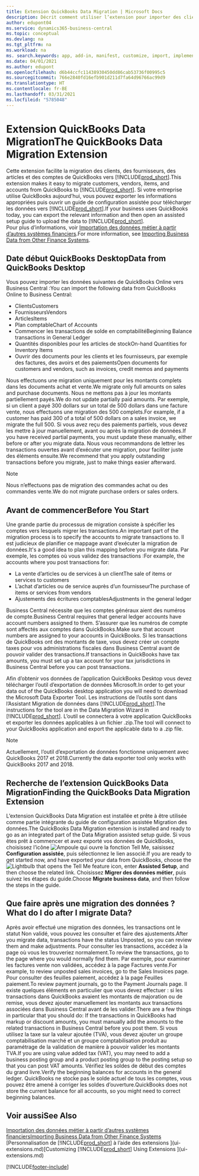 ```yaml
---
title: Extension QuickBooks Data Migration | Microsoft Docs
description: Décrit comment utiliser l’extension pour importer des clients, des fournisseurs, des articles, et des comptes de QuickBooks Desktop dans Business Central.
author: edupont04
ms.service: dynamics365-business-central
ms.topic: conceptual
ms.devlang: na
ms.tgt_pltfrm: na
ms.workload: na
ms. search.keywords: app, add-in, manifest, customize, import, implement
ms.date: 04/01/2021
ms.author: edupont
ms.openlocfilehash: d6b44ccfc11438930450dd86cab53736f00995c5
ms.sourcegitcommit: 766e2840fd16efb901d211d7fa64d96766ac99d9
ms.translationtype: HT
ms.contentlocale: fr-BE
ms.lasthandoff: 03/31/2021
ms.locfileid: "5785048"
---
```

# <a name="the-quickbooks-data-migration-extension"></a><span data-ttu-id="c3921-103">Extension QuickBooks Data Migration</span><span class="sxs-lookup"><span data-stu-id="c3921-103">The QuickBooks Data Migration Extension</span></span>

<span data-ttu-id="c3921-104">Cette extension facilite la migration des clients, des fournisseurs, des articles et des comptes de QuickBooks vers [!INCLUDE[prod_short](includes/prod_short.md)].</span><span class="sxs-lookup"><span data-stu-id="c3921-104">This extension makes it easy to migrate customers, vendors, items, and accounts from QuickBooks to [!INCLUDE[prod_short](includes/prod_short.md)].</span></span> <span data-ttu-id="c3921-105">Si votre entreprise utilise QuickBooks aujourd’hui, vous pouvez exporter les informations appropriées puis ouvrir un guide de configuration assistée pour télécharger les données vers [!INCLUDE[prod_short](includes/prod_short.md)].</span><span class="sxs-lookup"><span data-stu-id="c3921-105">If your business uses QuickBooks today, you can export the relevant information and then open an assisted setup guide to upload the data to [!INCLUDE[prod_short](includes/prod_short.md)].</span></span>  
<span data-ttu-id="c3921-106">Pour plus d’informations, voir [Importation des données métier à partir d’autres systèmes financiers](across-import-data-configuration-packages.md).</span><span class="sxs-lookup"><span data-stu-id="c3921-106">For more information, see [Importing Business Data from Other Finance Systems](across-import-data-configuration-packages.md).</span></span>

## <a name="data-from-quickbooks-desktop"></a><span data-ttu-id="c3921-107">Date début QuickBooks Desktop</span><span class="sxs-lookup"><span data-stu-id="c3921-107">Data from QuickBooks Desktop</span></span>

<span data-ttu-id="c3921-108">Vous pouvez importer les données suivantes de QuickBooks Online vers Business Central :</span><span class="sxs-lookup"><span data-stu-id="c3921-108">You can import the following data from QuickBooks Online to Business Central:</span></span>

- <span data-ttu-id="c3921-109">Clients</span><span class="sxs-lookup"><span data-stu-id="c3921-109">Customers</span></span>  
- <span data-ttu-id="c3921-110">Fournisseurs</span><span class="sxs-lookup"><span data-stu-id="c3921-110">Vendors</span></span>  
- <span data-ttu-id="c3921-111">Articles</span><span class="sxs-lookup"><span data-stu-id="c3921-111">Items</span></span>  
- <span data-ttu-id="c3921-112">Plan comptable</span><span class="sxs-lookup"><span data-stu-id="c3921-112">Chart of Accounts</span></span>  
- <span data-ttu-id="c3921-113">Commencer les transactions de solde en comptabilité</span><span class="sxs-lookup"><span data-stu-id="c3921-113">Beginning Balance transactions in General Ledger</span></span>  
- <span data-ttu-id="c3921-114">Quantités disponibles pour les articles de stock</span><span class="sxs-lookup"><span data-stu-id="c3921-114">On-hand Quantities for Inventory Items</span></span>  
- <span data-ttu-id="c3921-115">Ouvrir des documents pour les clients et les fournisseurs, par exemple des factures, des avoirs et des paiements</span><span class="sxs-lookup"><span data-stu-id="c3921-115">Open documents for customers and vendors, such as invoices, credit memos and payments</span></span>  

<span data-ttu-id="c3921-116">Nous effectuons une migration uniquement pour les montants complets dans les documents achat et vente.</span><span class="sxs-lookup"><span data-stu-id="c3921-116">We migrate only full amounts on sales and purchase documents.</span></span> <span data-ttu-id="c3921-117">Nous ne mettons pas à jour les montants partiellement payés.</span><span class="sxs-lookup"><span data-stu-id="c3921-117">We do not update partially paid amounts.</span></span> <span data-ttu-id="c3921-118">Par exemple, si un client a payé 300 dollars sur un total de 500 dollars dans une facture vente, nous effectuons une migration des 500 complets.</span><span class="sxs-lookup"><span data-stu-id="c3921-118">For example, if a customer has paid 300 of a total of 500 dollars on a sales invoice, we migrate the full 500.</span></span> <span data-ttu-id="c3921-119">Si vous avez reçu des paiements partiels, vous devez les mettre à jour manuellement, avant ou après la migration de données.</span><span class="sxs-lookup"><span data-stu-id="c3921-119">If you have received partial payments, you must update these manually, either before or after you migrate data.</span></span> <span data-ttu-id="c3921-120">Nous vous recommandons de lettrer les transactions ouvertes avant d’exécuter une migration, pour faciliter juste des éléments ensuite.</span><span class="sxs-lookup"><span data-stu-id="c3921-120">We recommend that you apply outstanding transactions before you migrate, just to make things easier afterward.</span></span>

> [!NOTE]
> <span data-ttu-id="c3921-121">Nous n’effectuons pas de migration des commandes achat ou des commandes vente.</span><span class="sxs-lookup"><span data-stu-id="c3921-121">We do not migrate purchase orders or sales orders.</span></span>

## <a name="before-you-start"></a><span data-ttu-id="c3921-122">Avant de commencer</span><span class="sxs-lookup"><span data-stu-id="c3921-122">Before You Start</span></span>

<span data-ttu-id="c3921-123">Une grande partie du processus de migration consiste à spécifier les comptes vers lesquels migrer les transactions.</span><span class="sxs-lookup"><span data-stu-id="c3921-123">An important part of the migration process is to specify the accounts to migrate transactions to.</span></span> <span data-ttu-id="c3921-124">Il est judicieux de planifier ce mappage avant d’exécuter la migration de données.</span><span class="sxs-lookup"><span data-stu-id="c3921-124">It's a good idea to plan this mapping before you migrate data.</span></span> <span data-ttu-id="c3921-125">Par exemple, les comptes où vous validez des transactions :</span><span class="sxs-lookup"><span data-stu-id="c3921-125">For example, the accounts where you post transactions for:</span></span>

- <span data-ttu-id="c3921-126">La vente d’articles ou de services à un client</span><span class="sxs-lookup"><span data-stu-id="c3921-126">The sale of items or services to customers</span></span>  
- <span data-ttu-id="c3921-127">L’achat d’articles ou de service auprès d’un fournisseur</span><span class="sxs-lookup"><span data-stu-id="c3921-127">The purchase of items or services from vendors</span></span>  
- <span data-ttu-id="c3921-128">Ajustements des écritures comptables</span><span class="sxs-lookup"><span data-stu-id="c3921-128">Adjustments in the general ledger</span></span>  

<span data-ttu-id="c3921-129">Business Central nécessite que les comptes généraux aient des numéros de compte.</span><span class="sxs-lookup"><span data-stu-id="c3921-129">Business Central requires that general ledger accounts have account numbers assigned to them.</span></span> <span data-ttu-id="c3921-130">S’assurer que les numéros de compte sont affectés aux comptes dans QuickBooks.</span><span class="sxs-lookup"><span data-stu-id="c3921-130">Make sure that account numbers are assigned to your accounts in QuickBooks.</span></span>
<span data-ttu-id="c3921-131">Si les transactions de QuickBooks ont des montants de taxe, vous devez créer un compte taxes pour vos administrations fiscales dans Business Central avant de pouvoir valider des transactions.</span><span class="sxs-lookup"><span data-stu-id="c3921-131">If transactions in QuickBooks have tax amounts, you must set up a tax account for your tax jurisdictions in Business Central before you can post transactions.</span></span>

<span data-ttu-id="c3921-132">Afin d’obtenir vos données de l’application QuickBooks Desktop vous devez télécharger l’outil d’exportation de données Microsoft.</span><span class="sxs-lookup"><span data-stu-id="c3921-132">In order to get your data out of the QuickBooks desktop application you will need to download the Microsoft Data Exporter Tool.</span></span>  <span data-ttu-id="c3921-133">Les instructions de l’outils sont dans l’Assistant Migration de données dans [!INCLUDE[prod_short](includes/prod_short.md)].</span><span class="sxs-lookup"><span data-stu-id="c3921-133">The instructions for the tool are in the Data Migration Wizard in [!INCLUDE[prod_short](includes/prod_short.md)].</span></span> <span data-ttu-id="c3921-134">L’outil se connectera à votre application QuickBooks et exporter les données applicables à un fichier .zip.</span><span class="sxs-lookup"><span data-stu-id="c3921-134">The tool will connect to your QuickBooks application and export the applicable data to a .zip file.</span></span>  

> [!NOTE]
> <span data-ttu-id="c3921-135">Actuellement, l’outil d’exportation de données fonctionne uniquement avec QuickBooks 2017 et 2018.</span><span class="sxs-lookup"><span data-stu-id="c3921-135">Currently the data exporter tool only works with QuickBooks 2017 and 2018.</span></span>

## <a name="finding-the-quickbooks-data-migration-extension"></a><span data-ttu-id="c3921-136">Recherche de l’extension QuickBooks Data Migration</span><span class="sxs-lookup"><span data-stu-id="c3921-136">Finding the QuickBooks Data Migration Extension</span></span>

<span data-ttu-id="c3921-137">L’extension QuickBooks Data Migration est installée et prête à être utilisée comme partie intégrante du guide de configuration assistée Migration des données.</span><span class="sxs-lookup"><span data-stu-id="c3921-137">The QuickBooks Data Migration extension is installed and ready to go as an integrated part of the Data Migration assisted setup guide.</span></span> <span data-ttu-id="c3921-138">Si vous êtes prêt à commencer et avez exporté vos données de QuickBooks, choisissez l’icône ![Ampoule qui ouvre la fonction Tell Me](media/ui-search/search_small.png "Dites-moi ce que vous voulez faire"), saisissez **Configuration assistée**, puis sélectionnez le lien associé.</span><span class="sxs-lookup"><span data-stu-id="c3921-138">If you are ready to get started now, and have exported your data from QuickBooks, choose the ![Lightbulb that opens the Tell Me feature](media/ui-search/search_small.png "Tell me what you want to do") icon, enter **Assisted Setup**, and then choose the related link.</span></span> <span data-ttu-id="c3921-139">Choisissez **Migrer des données métier**, puis suivez les étapes du guide.</span><span class="sxs-lookup"><span data-stu-id="c3921-139">Choose **Migrate business data**, and then follow the steps in the guide.</span></span>  

## <a name="what-do-i-do-after-i-migrate-data"></a><span data-ttu-id="c3921-140">Que faire après une migration des données ?</span><span class="sxs-lookup"><span data-stu-id="c3921-140">What do I do after I migrate Data?</span></span>

<span data-ttu-id="c3921-141">Après avoir effectué une migration des données, les transactions ont le statut Non validé, vous pouvez les consulter et faire des ajustements.</span><span class="sxs-lookup"><span data-stu-id="c3921-141">After you migrate data, transactions have the status Unposted, so you can review them and make adjustments.</span></span> <span data-ttu-id="c3921-142">Pour consulter les transactions, accédez à la page où vous les trouveriez normalement.</span><span class="sxs-lookup"><span data-stu-id="c3921-142">To review the transactions, go to the page where you would normally find them.</span></span> <span data-ttu-id="c3921-143">Par exemple, pour examiner les factures vente non validées, accédez à la page Factures vente.</span><span class="sxs-lookup"><span data-stu-id="c3921-143">For example, to review unposted sales invoices, go to the Sales Invoices page.</span></span> <span data-ttu-id="c3921-144">Pour consulter des feuilles paiement, accédez à la page Feuilles paiement.</span><span class="sxs-lookup"><span data-stu-id="c3921-144">To review payment journals, go to the Payment Journals page.</span></span>
<span data-ttu-id="c3921-145">Il existe quelques éléments en particulier que vous devez effectuer : si les transactions dans QuickBooks avaient les montants de majoration ou de remise, vous devez ajouter manuellement les montants aux transactions associées dans Business Central avant de les valider.</span><span class="sxs-lookup"><span data-stu-id="c3921-145">There are a few things in particular that you should do: If the transactions in QuickBooks had markup or discount amounts, you must manually add the amounts to the related transactions in Business Central before you post them.</span></span>
<span data-ttu-id="c3921-146">Si vous utilisez la taxe sur la valeur ajoutée (TVA), vous devez ajouter un groupe comptabilisation marché et un groupe comptabilisation produit au paramétrage de la validation de manière à pouvoir valider les montants TVA.</span><span class="sxs-lookup"><span data-stu-id="c3921-146">If you are using value added tax (VAT), you may need to add a business posting group and a product posting group to the posting setup so that you can post VAT amounts.</span></span>
<span data-ttu-id="c3921-147">Vérifiez les soldes de début des comptes du grand livre.</span><span class="sxs-lookup"><span data-stu-id="c3921-147">Verify the beginning balances for accounts in the general ledger.</span></span> <span data-ttu-id="c3921-148">QuickBooks ne stocke pas le solde actuel de tous les comptes, vous pouvez être amené à corriger les soldes d’ouverture.</span><span class="sxs-lookup"><span data-stu-id="c3921-148">QuickBooks does not store the current balance for all accounts, so you might need to correct beginning balances.</span></span>

## <a name="see-also"></a><span data-ttu-id="c3921-149">Voir aussi</span><span class="sxs-lookup"><span data-stu-id="c3921-149">See Also</span></span>

[<span data-ttu-id="c3921-150">Importation des données métier à partir d’autres systèmes financiers</span><span class="sxs-lookup"><span data-stu-id="c3921-150">Importing Business Data from Other Finance Systems</span></span>](across-import-data-configuration-packages.md)  
<span data-ttu-id="c3921-151">[Personnalisation de [!INCLUDE[prod_short](includes/prod_short.md)] à l’aide des extensions ](ui-extensions.md)</span><span class="sxs-lookup"><span data-stu-id="c3921-151">[Customizing [!INCLUDE[prod_short](includes/prod_short.md)] Using Extensions ](ui-extensions.md)</span></span>  


[!INCLUDE[footer-include](includes/footer-banner.md)]